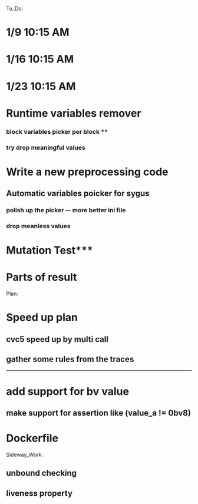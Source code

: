 To_Do:
# 1/9 10:15 AM
# 1/16 10:15 AM
# 1/23 10:15 AM

# Runtime variables remover
### block variables picker per block **
### try drop meaningful values

# Write a new preprocessing code
## Automatic variables poicker for sygus 
### polish up the picker -- more better ini file
### drop meanless values

# Mutation Test***
# Parts of result

Plan:
# Speed up plan
## cvc5 speed up by multi call
## gather some rules from the traces
---------------------------
# add support for bv value
## make support for assertion like (value_a != 0bv8)

# Dockerfile
Sideway_Work: 
##  unbound checking
##  liveness property